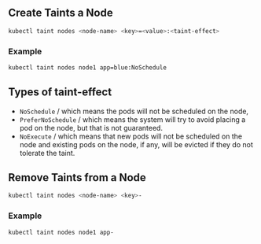 ## Create Taints a Node

```bash
kubectl taint nodes <node-name> <key>=<value>:<taint-effect>
```

### Example

```bash
kubectl taint nodes node1 app=blue:NoSchedule
```

## Types of taint-effect

- `NoSchedule` / which means the pods will not be scheduled on the node,
- `PreferNoSchedule` / which means the system will try to avoid placing a pod on the node, but that is not guaranteed.
- `NoExecute` / which means that new pods will not be scheduled on the node and existing pods on the node, if any, will be evicted if they do not tolerate the taint.

## Remove Taints from a Node

```bash
kubectl taint nodes <node-name> <key>-
```

### Example

```bash
kubectl taint nodes node1 app-
```

